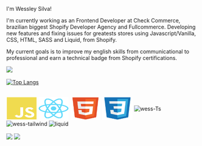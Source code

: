 I'm Wessley Silva!

I'm currently working as an Frontend Developer at Check Commerce, brazilian biggest Shopify Developer Agency and Fullcommerce. 
Developing new features and fixing issues for greatests stores using Javascript/Vanilla, CSS, HTML, SASS and Liquid, from Shopify. 

My current goals is to improve my english skills from communicational to professional and earn a technical badge from Shopify certifications. 

<picture>
  <source
    srcset="https://github-readme-stats.vercel.app/api?username=wessvs&show_icons=true&theme=tokyonight"
    media="(prefers-color-scheme: dark)"
  />
  <source
    srcset="https://github-readme-stats.vercel.app/api?username=wessvs&show_icons=true"
    media="(prefers-color-scheme: light), (prefers-color-scheme: no-preference)"
  />
  <img src="https://github-readme-stats.vercel.app/api?username=wessvs&show_icons=true" />
</picture>

[![Top Langs](https://github-readme-stats.vercel.app/api/top-langs/?username=wessvs)](https://github.com/anuraghazra/github-readme-stats)

<div style="display: inline_block"><br>
  <img align="center" alt="wess-Js" height="60" width="80" src="https://raw.githubusercontent.com/devicons/devicon/master/icons/javascript/javascript-plain.svg">
  <img align="center" alt="wess-React" height="60" width="80" src="https://raw.githubusercontent.com/devicons/devicon/master/icons/react/react-original.svg">
  <img align="center" alt="wess-HTML" height="60" width="80" src="https://raw.githubusercontent.com/devicons/devicon/master/icons/html5/html5-original.svg">
  <img align="center" alt="wess-CSS" height="60" width="80" src="https://raw.githubusercontent.com/devicons/devicon/master/icons/css3/css3-original.svg">
  <img align="center" alt="wess-Ts" height="60" width="80" src="https://cdn.jsdelivr.net/gh/devicons/devicon@latest/icons/typescript/typescript-original.svg" />
  <img align="center" alt="wess-tailwind" height="60" width="80" src="https://cdn.jsdelivr.net/gh/devicons/devicon@latest/icons/tailwindcss/tailwindcss-original.svg" />
  <img align="center" alt="liquid" height="80" width="80" src="https://repository-images.githubusercontent.com/504051433/dbab2f42-150c-4eaf-8e30-4bce79758e16" />
 
<!--   <img align="center" alt="wess-Python" height="60" width="40" src="https://raw.githubusercontent.com/devicons/devicon/master/icons/python/python-original.svg"> -->
</div>

<div> <br>
  <a href = "mailto:wessley.silva@outlook.com.br"><img src="https://img.shields.io/badge/-Gmail-%23333?style=for-the-badge&logo=gmail&logoColor=white" target="_blank"></a>
  <a href="https://www.linkedin.com/in/wessleysilva" target="_blank"><img src="https://img.shields.io/badge/-LinkedIn-%230077B5?style=for-the-badge&logo=linkedin&logoColor=white" target="_blank"></a> 
</div>
